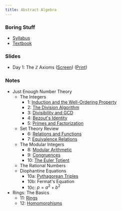 ```yaml
---
title: Abstract Algebra
---
```


### Boring Stuff

* [Syllabus](/pdf/classes/aa/syllabus.pdf)
* [Textbook](http://abstract.pugetsound.edu)

### Slides

* Day 1: The $\mathbb{Z}$ Axioms
  ([Screen](/pdf/classes/aa/slides/zz-axioms-screen.pdf))
  ([Print](/pdf/classes/aa/slides/zz-axioms-print.pdf))

### Notes

* Just Enough Number Theory
    * The Integers
        * 1: [Induction and the Well-Ordering Property](/pdf/classes/aa/notes/01-induction-and-wop.pdf)
        * 2: [The Division Algorithm](/pdf/classes/aa/notes/02-division-algorithm.pdf)
        * 3: [Divisibility and GCD](/pdf/classes/aa/notes/03-divisibility-and-gcd.pdf)
        * 4: [Bezout's Identity](/pdf/classes/aa/notes/04-bezouts-identity.pdf)
        * 5: [Primes and Factorization](/pdf/classes/aa/notes/05-primes-and-factorization.pdf)
    * Set Theory Review
        * 6: [Relations and Functions](/pdf/classes/aa/notes/06-relations-and-functions.pdf)
        * 7: [Equivalence Relations](/pdf/classes/aa/notes/07-equivalence-relations.pdf)
    * The Modular Integers
        * 8: [Modular Arithmetic](/pdf/classes/aa/notes/08-modular-arithmetic.pdf)
        * 9: [Congruences](/pdf/classes/aa/notes/09-congruences.pdf)
        * 10: [The Euler Totient](/pdf/classes/aa/notes/10-the-euler-totient.pdf)
    * The Rational Numbers
    * Diophantine Equations
        * 10a: [Pythagorean Triples](/pdf/classes/aa/notes/10a-pythagorean-triples.pdf)
        * 10b: Fermat's Equation
        * 10c: $p = a^2 + b^2$
* Rings: The Basics
    * 11: [Rings](/pdf/classes/aa/notes/11-rings.pdf)
    * 12: [Homomorphisms](/pdf/classes/aa/notes/12-homomorphisms.pdf)
